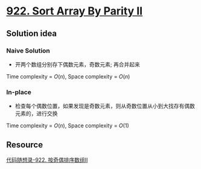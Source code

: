 # [922. Sort Array By Parity II](https://leetcode.com/problems/sort-array-by-parity-ii/description/)

## Solution idea

### Naive Solution
* 开两个数组分别存下偶数元素，奇数元素; 再合并起来

Time complexity = $O(n)$, Space complexity = $O(n)$

### In-place
* 检查每个偶数位置，如果发现是奇数元素，则从奇数位置从小到大找存有偶数元素的，进行交换

Time complexity = $O(n)$, Space complexity = $O(1)$

## Resource
[代码随想录-922. 按奇偶排序数组II](https://github.com/youngyangyang04/leetcode-master/blob/master/problems/0922.%E6%8C%89%E5%A5%87%E5%81%B6%E6%8E%92%E5%BA%8F%E6%95%B0%E7%BB%84II.md)
